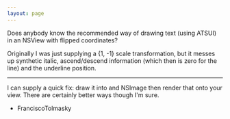 ```yaml
---
layout: page
---
```


Does anybody know the recommended way of drawing text (using ATSUI) in an NSView with flipped coordinates?

Originally I was just supplying a {1, -1} scale transformation, but it messes up synthetic italic, ascend/descend information (which then is zero for the line) and the underline position.

----

I can supply a quick fix: draw it into and NSImage then render that onto your view.  There are certainly better ways though I'm sure.

- FranciscoTolmasky
